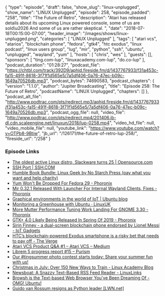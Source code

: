 {
  "type": "episode",
  "draft": false,
  "show_slug": "linux-unplugged",
  "show_name": "LINUX Unplugged",
  "episode": 258,
  "episode_padded": "258",
  "title": "The Future of Retro",
  "description": "Atari has released details about its upcoming Linux powered console, some of us are sold\u2026 And some of us are rather skeptical. ",
  "date": "2018-07-18T00:15:00-07:00",
  "header_image": "/images/shows/linux-unplugged.png",
  "categories": [
    "LINUX Unplugged"
  ],
  "tags": [
    "atari vcs",
    "atarios",
    "blockchain phone",
    "fedora",
    "gtk4",
    "htc exodus",
    "linux podcast",
    "linux users group",
    "lug",
    "mir",
    "python",
    "ssh",
    "ubuntu",
    "unplugged",
    "wayland",
    "yum"
  ],
  "hosts": [
    "chris",
    "wes"
  ],
  "guests": [],
  "sponsors": [
    "ting.com-lup",
    "linuxacademy.com-lup",
    "do.co-lup"
  ],
  "podcast_duration": "01:28:27",
  "podcast_file": "https://chtbl.com/track/392D9/aphid.fireside.fm/d/1437767933/f31a453c-fa15-491f-8618-3f71f1d565e5/7a5df406-0a76-47ec-b09c-1649a70526db.mp3",
  "podcast_bytes": 74690583,
  "podcast_chapters": {
    "version": "1.1.0",
    "author": "Jupiter Broadcasting",
    "title": "Episode 258: The Future of Retro",
    "podcastName": "LINUX Unplugged",
    "chapters": []
  },
  "podcast_alt_file": "http://www.podtrac.com/pts/redirect.mp3/aphid.fireside.fm/d/1437767933/f31a453c-fa15-491f-8618-3f71f1d565e5/7a5df406-0a76-47ec-b09c-1649a70526db.mp3",
  "podcast_ogg_file": null,
  "video_file": "http://www.podtrac.com/pts/redirect.mp4/201406.jb-dl.cdn.scaleengine.net/linuxun/2018/lup-0258.mp4",
  "video_hd_file": null,
  "video_mobile_file": null,
  "youtube_link": "https://www.youtube.com/watch?v=OTPb8-9Btiw",
  "jb_url": "/126171/the-future-of-retro-lup-258/",
  "fireside_url": "/258"
}


### Episode Links

  * [The oldest active Linux distro, Slackware turns 25 | Opensource.com](https://opensource.com/article/18/7/stackware-turns-25 "The oldest active Linux distro, Slackware turns 25 | Opensource.com")
  * [SSH Port | SSH.COM](https://www.ssh.com/ssh/port "SSH Port | SSH.COM")
  * [Humble Book Bundle: Linux Geek by No Starch Press (pay what you want and help charity)](https://www.humblebundle.com/books/linux-geek-books?hmb_source=humble_home&hmb_medium=product_tile&hmb_campaign=mosaic_section_1_layout_index_2_layout_type_threes_tile_index_2 "Humble Book Bundle: Linux Geek by No Starch Press \(pay what you want and help charity\)")
  * [Yum Won't Be Dropped For Fedora 29 - Phoronix](https://www.phoronix.com/scan.php?page=news_item&px=Yum-Still-In-For-Fedora-29 "Yum Won't Be Dropped For Fedora 29 - Phoronix")
  * [Mir 0.32.1 Released With Launcher For Internal Wayland Clients, Fixes - Phoronix](https://www.phoronix.com/scan.php?page=news_item&px=Mir-0.32.1-Released "Mir 0.32.1 Released With Launcher For Internal Wayland Clients, Fixes - Phoronix")
  * [Graphical environments in the world of IoT | Ubuntu blog](https://blog.ubuntu.com/2018/07/10/graphical-environments-in-the-world-of-iot?_ga=2.216416790.1242921367.1531492440-211165890.1454419801 "Graphical environments in the world of IoT | Ubuntu blog")
  * [Monitoring a Greenhouse with Ubuntu · LinuxUK](http://www.linuxuk.org/post/monitoring-plants-with-ubuntu/ "Monitoring a Greenhouse with Ubuntu · LinuxUK")
  * [More Mutter Performance Tuning Work Landing For GNOME 3.30 - Phoronix](https://www.phoronix.com/scan.php?page=news_item&px=Mutter-Additional-Opts-3.30 "More Mutter Performance Tuning Work Landing For GNOME 3.30 - Phoronix")
  * [GTK+ 4.0 Likely Being Released In Spring Of 2019 - Phoronix](https://www.phoronix.com/scan.php?page=news_item&px=GTK-4.0-Spring-2019-Plans "GTK+ 4.0 Likely Being Released In Spring Of 2019 - Phoronix")
  * [Sirin Finney - a dual-screen blockchain phone endorsed by Lionel Messi - IoT Gadgets](https://www.iotgadgets.com/2018/07/sirin-finney-dual-screen-blockchain-phone-endorsed-lionel-messi/ "Sirin Finney - a dual-screen blockchain phone endorsed by Lionel Messi - IoT Gadgets")
  * [HTC’s blockchain-powered Exodus smartphone is a risky bet that needs to pay off - The Verge](https://www.theverge.com/2018/7/10/17548104/htc-exodus-blockchain-powered-smartphone "HTC’s blockchain-powered Exodus smartphone is a risky bet that needs to pay off - The Verge")
  * [Atari VCS Product Q&A #1 – Atari VCS – Medium](https://medium.com/@atarivcs/atari-vcs-product-q-a-1-b2017894c15d "Atari VCS Product Q&A #1 – Atari VCS – Medium")
  * [Librem 5 progress report #15 – Purism](https://puri.sm/posts/librem-5-progress-report-15/ "Librem 5 progress report #15 – Purism")
  * [Our #tingsummer photo contest starts today: Share your summer fun with us!](https://ting.com/blog/tingsummer-photo-contest/ "Our #tingsummer photo contest starts today: Share your summer fun with us!")
  * [Christmas in July: Over 150 New Ways to Train - Linux Academy Blog](https://linuxacademy.com/blog/linuxacademy-com/christmas-in-july-over-150-new-ways-to-train/ "Christmas in July: Over 150 New Ways to Train - Linux Academy Blog")
  * [Newsboat: A Snazzy Text-Based RSS Feed Reader - LinuxLinks](https://www.linuxlinks.com/newsboat-a-snazzy-text-based-rss-feedreader/ "Newsboat: A Snazzy Text-Based RSS Feed Reader - LinuxLinks")
  * [Browsh is the Text-based Web Browser You've Been Dreaming Of - OMG! Ubuntu!](https://www.omgubuntu.co.uk/2018/07/browsh-modern-text-browser "Browsh is the Text-based Web Browser You've Been Dreaming Of - OMG! Ubuntu!")
  * [Guido van Rossum resigns as Python leader [LWN.net]](https://lwn.net/Articles/759654/ "Guido van Rossum resigns as Python leader \[LWN.net\]")



